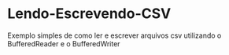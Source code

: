 # Lendo-Escrevendo-CSV
Exemplo simples de como ler e escrever arquivos csv utilizando o BufferedReader e o BufferedWriter
